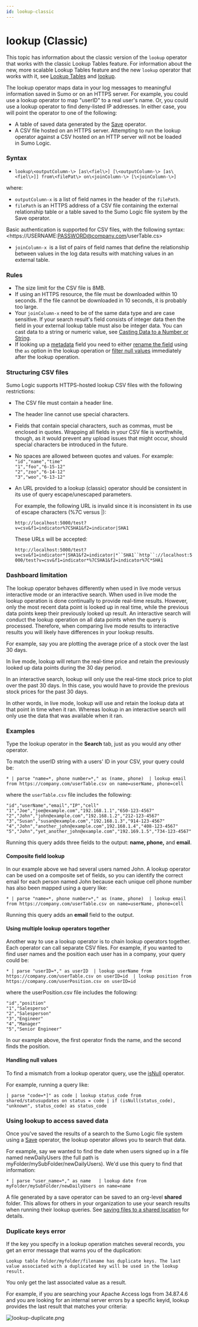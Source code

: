 ```yaml
---
id: lookup-classic
---
```


# lookup (Classic)

This topic has information about the classic version of the `lookup`
operator that works with the classic Lookup Tables feature. For
information about the new, more scalable Lookup Tables feature and the
new `lookup` operator that works with it, see [Lookup
Tables](../../Lookup_Tables.md "Lookup Tables") and
[lookup](lookup.md "lookup").

The lookup operator maps data in your log messages to meaningful
information saved in Sumo or on an HTTPS server. For example, you could
use a lookup operator to map "userID" to a real user's name. Or, you
could use a lookup operator to find deny-listed IP addresses. In either
case, you will point the operator to one of the following:

* A table of saved data generated by
    the [Save](save-lookups-classic.md "save") operator.
* A CSV file hosted on an HTTPS server. Attempting to run the lookup
    operator against a CSV hosted on an HTTP server will not be loaded
    in Sumo Logic.

### Syntax

* `lookup\<outputColumn-\> [as\<fiel\>] [\<outputColumn-\> [as\<fiel\>]] from\<filePat\> on\<joinColumn-\> [\<joinColumn-\>]`

where:

* `outputColumn-x` is a list of field names in the header of the
    `filePath`.
* `filePath` is an HTTPS address of a CSV file containing the external
    relationship table or a table saved to the Sumo Logic file system by
    the Save operator.

Basic authentication is supported for CSV files, with the following
syntax:\<https://USERNAME:PASSWORD@company.com/userTable.cs\>

* `joinColumn-x `is a list of pairs of field names that define the
    relationship between values in the log data results with matching
    values in an external table.

### Rules

* The size limit for the CSV file is 8MB.
* If using an HTTPS resource, the file must be downloaded within 10
    seconds. If the file cannot be downloaded in 10 seconds, it is
    probably too large.
* Your `joinColumn-x` need to be of the same data type and are case
    sensitive. If your search result's field consists of integer data
    then the field in your external lookup table must also be integer
    data. You can cast data to a string or numeric value, see [Casting
    Data to a Number or
    String](Manually-Casting-String-Data-to-a-Number.md "https://help.sumologic.com/Search/Search-Query-Language/Search-Operators/Manually-Casting-String-Data-to-a-Number").
* If looking up a
    [metadata](../../Get-Started-with-Search/Search-Basics/Built-in-Metadata.md "Search Metadata")
    field you need to either [rename the
    field](as-operator.md "as operator") using the `as` option in the
    lookup operation or [filter null
    values](isNull,-isEmpty,-isBlank.md "isNull, isEmpty, isBlank")
    immediately after the lookup operation.

### Structuring CSV files

Sumo Logic supports HTTPS-hosted lookup CSV files with the following
restrictions:

* The CSV file must contain a header line.
* The header line cannot use special characters.
* Fields that contain special characters, such as commas, must be
    enclosed in quotes. Wrapping all fields in your CSV file is
    worthwhile, though, as it would prevent any upload issues that might
    occur, should special characters be introduced in the future.
* No spaces are allowed between quotes and values. For example:  
    `"id","name","time"`  
    `"1","foo","6-15-12"`  
    `"2","zoo","6-14-12"`  
    `"3","woo","6-13-12"`
* An URL provided to a lookup (classic) operator should be consistent
    in its use of query escape/unescaped parameters.   
      
    For example, the following URL is invalid since it is inconsistent
    in its use of escape characters (%7C versus \|):  
      
    `http://localhost:5000/test?v=csv&f1=indicator%7CSHA1&f2=indicator|SHA1`  
      
    These URLs will be accepted:  
      
    `http://localhost:5000/test?v=csv&f1=indicator*|SHA1&f2=indicator|*``SHA1``http``://localhost:5000/test?v=csv&f1=indicator*%7CSHA1&f2=indicator%7C*SHA1`

### Dashboard limitation

The lookup operator behaves differently when used in live mode versus
interactive mode or an interactive search. When used in live mode the
lookup operation is done continually to provide real-time
results. However, only the most recent data point is looked up in real
time, while the previous data points keep their previously looked up
result. An interactive search will conduct the lookup operation on all
data points when the query is processed. Therefore, when comparing live
mode results to interactive results you will likely have differences in
your lookup results.

For example, say you are plotting the average price of a stock over the
last 30 days.

In live mode, lookup will return the real-time price and retain the
previously looked up data points during the 30 day period.

In an interactive search, lookup will only use the real-time stock price
to plot over the past 30 days. In this case, you would have to provide
the previous stock prices for the past 30 days.

In other words, in live mode, lookup will use and retain the lookup data
at that point in time when it ran. Whereas lookup in an interactive
search will only use the data that was available when it ran.

### Examples

Type the lookup operator in the **Search** tab, just as you would any
other operator.

To match the userID string with a users' ID in your CSV, your query
could be:

`* | parse "name=*, phone number=*," as (name, phone)  | lookup email from https://company.com/userTable.csv on name=userName, phone=cell`

where the `userTable.csv` file includes the following:

``` mt-indent-1
"id","userName","email","IP","cell"
"1","Joe","joe@example.com","192.168.1.1","650-123-4567"
"2","John","john@example.com","192.168.1.2","212-123-4567"
"3","Susan","susan@example.com","192.168.1.3","914-123-4567"
"4","John","another_john@example.com",192.168.1.4","408-123-4567"
"5","John","yet_another_john@example.com","192.169.1.5","734-123-4567"
```

Running this query adds three fields to the output: **name, phone,**
and **email**.

#### Composite field lookup

In our example above we had several users named John. A lookup operator
can be used on a composite set of fields, so you can identify the
correct email for each person named John because each unique cell phone
number has also been mapped using a query like:

`* | parse "name=*, phone number=*," as (name, phone)  | lookup email from https://company.com/userTable.csv on name=userName, phone=cell`

Running this query adds an **email** field to the output.

#### Using multiple lookup operators together

Another way to use a lookup operator is to chain lookup operators
together. Each operator can call separate CSV files. For example, if you
wanted to find user names and the position each user has in a company,
your query could be:

`* | parse "userID=*," as userID  | lookup userName from https://company.com/userTable.csv on userID=id  | lookup position from https://company.com/userPosition.csv on userID=id`

where the userPosition.csv file includes the following:

```
"id","position"
"1","Salesperso"
"2","Salesperson"
"3","Engineer"
"4","Manager"
"5","Senior Engineer"
```

In our example above, the first operator finds the name, and the second
finds the position.

#### Handling null values

To find a mismatch from a lookup operator query, use
the [isNull](isNull,-isEmpty,-isBlank.md "isNull, isEmpty, isBlank")
operator.

For example, running a query like:

`| parse "code=*]" as code | lookup status_code from shared/statusupdates on status = code | if (isNull(status_code), "unknown", status_code) as status_code`

### Using lookup to access saved data

Once you've saved the results of a search to the Sumo Logic file system
using a [Save](save-lookups-classic.md "save") operator, the lookup
operator allows you to search that data.

For example, say we wanted to find the date when users signed up in a
file named newDailyUsers (the full path is
myFolder/mySubFolder/newDailyUsers). We'd use this query to find that
information:

`* | parse "user_name=*," as name   | lookup date from myFolder/mySubFolder/newDailyUsers on name=name`

A file generated by a save operator can be saved to an org-level
**shared** folder. This allows for others in your organization to use
your search results when running their lookup queries. See [saving files
to a shared location](save-lookups-classic.md "save") for details.

### Duplicate keys error

If the key you specify in a lookup operation matches several records,
you get an error message that warns you of the duplication:

`Lookup table folder/myfolder/filename has duplicate keys. The last value associated with a duplicated key will be used in the lookup result. `

You only get the last associated value as a result. 

For example, if you are searching your Apache Access logs from 34.87.4.6
and you are looking for an internal server errors by a specific keyid,
lookup provides the last result that matches your criteria:

![lookup-duplicate.png](../../static/img/Search-Query-Language/Search-Operators/lookup-classic/lookup-duplicate.png)
